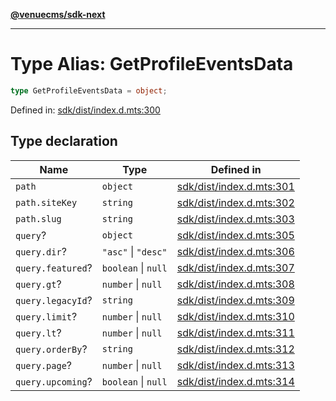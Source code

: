 [**@venuecms/sdk-next**](../Index.md)

***

# Type Alias: GetProfileEventsData

```ts
type GetProfileEventsData = object;
```

Defined in: [sdk/dist/index.d.mts:300](https://github.com/venuecms/sdk/blob/856f3c21fe737a18a698a4045f39e91f8662f370/packages/sdk/dist/index.d.mts#L300)

## Type declaration

| Name | Type | Defined in |
| ------ | ------ | ------ |
| <a id="path"></a> `path` | `object` | [sdk/dist/index.d.mts:301](https://github.com/venuecms/sdk/blob/856f3c21fe737a18a698a4045f39e91f8662f370/packages/sdk/dist/index.d.mts#L301) |
| `path.siteKey` | `string` | [sdk/dist/index.d.mts:302](https://github.com/venuecms/sdk/blob/856f3c21fe737a18a698a4045f39e91f8662f370/packages/sdk/dist/index.d.mts#L302) |
| `path.slug` | `string` | [sdk/dist/index.d.mts:303](https://github.com/venuecms/sdk/blob/856f3c21fe737a18a698a4045f39e91f8662f370/packages/sdk/dist/index.d.mts#L303) |
| <a id="query"></a> `query`? | `object` | [sdk/dist/index.d.mts:305](https://github.com/venuecms/sdk/blob/856f3c21fe737a18a698a4045f39e91f8662f370/packages/sdk/dist/index.d.mts#L305) |
| `query.dir`? | `"asc"` \| `"desc"` | [sdk/dist/index.d.mts:306](https://github.com/venuecms/sdk/blob/856f3c21fe737a18a698a4045f39e91f8662f370/packages/sdk/dist/index.d.mts#L306) |
| `query.featured`? | `boolean` \| `null` | [sdk/dist/index.d.mts:307](https://github.com/venuecms/sdk/blob/856f3c21fe737a18a698a4045f39e91f8662f370/packages/sdk/dist/index.d.mts#L307) |
| `query.gt`? | `number` \| `null` | [sdk/dist/index.d.mts:308](https://github.com/venuecms/sdk/blob/856f3c21fe737a18a698a4045f39e91f8662f370/packages/sdk/dist/index.d.mts#L308) |
| `query.legacyId`? | `string` | [sdk/dist/index.d.mts:309](https://github.com/venuecms/sdk/blob/856f3c21fe737a18a698a4045f39e91f8662f370/packages/sdk/dist/index.d.mts#L309) |
| `query.limit`? | `number` \| `null` | [sdk/dist/index.d.mts:310](https://github.com/venuecms/sdk/blob/856f3c21fe737a18a698a4045f39e91f8662f370/packages/sdk/dist/index.d.mts#L310) |
| `query.lt`? | `number` \| `null` | [sdk/dist/index.d.mts:311](https://github.com/venuecms/sdk/blob/856f3c21fe737a18a698a4045f39e91f8662f370/packages/sdk/dist/index.d.mts#L311) |
| `query.orderBy`? | `string` | [sdk/dist/index.d.mts:312](https://github.com/venuecms/sdk/blob/856f3c21fe737a18a698a4045f39e91f8662f370/packages/sdk/dist/index.d.mts#L312) |
| `query.page`? | `number` \| `null` | [sdk/dist/index.d.mts:313](https://github.com/venuecms/sdk/blob/856f3c21fe737a18a698a4045f39e91f8662f370/packages/sdk/dist/index.d.mts#L313) |
| `query.upcoming`? | `boolean` \| `null` | [sdk/dist/index.d.mts:314](https://github.com/venuecms/sdk/blob/856f3c21fe737a18a698a4045f39e91f8662f370/packages/sdk/dist/index.d.mts#L314) |
